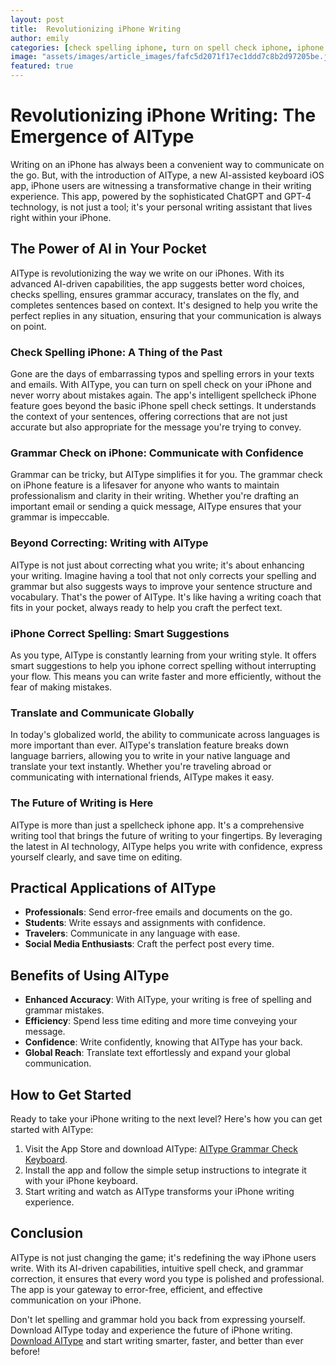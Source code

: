 ```yaml
---
layout: post
title:  Revolutionizing iPhone Writing
author: emily
categories: [check spelling iphone, turn on spell check iphone, iphone correct spelling, grammar check on iphone, iphone spell check settings, spellcheck iphone, iphone spellcheck]
image: "assets/images/article_images/fafc5d2071f17ec1ddd7c8b2d97205be.jpg"
featured: true
---
```


# Revolutionizing iPhone Writing: The Emergence of AIType

Writing on an iPhone has always been a convenient way to communicate on the go. But, with the introduction of AIType, a new AI-assisted keyboard iOS app, iPhone users are witnessing a transformative change in their writing experience. This app, powered by the sophisticated ChatGPT and GPT-4 technology, is not just a tool; it's your personal writing assistant that lives right within your iPhone.

## The Power of AI in Your Pocket

AIType is revolutionizing the way we write on our iPhones. With its advanced AI-driven capabilities, the app suggests better word choices, checks spelling, ensures grammar accuracy, translates on the fly, and completes sentences based on context. It's designed to help you write the perfect replies in any situation, ensuring that your communication is always on point.

### Check Spelling iPhone: A Thing of the Past

Gone are the days of embarrassing typos and spelling errors in your texts and emails. With AIType, you can turn on spell check on your iPhone and never worry about mistakes again. The app's intelligent spellcheck iPhone feature goes beyond the basic iPhone spell check settings. It understands the context of your sentences, offering corrections that are not just accurate but also appropriate for the message you're trying to convey.

### Grammar Check on iPhone: Communicate with Confidence

Grammar can be tricky, but AIType simplifies it for you. The grammar check on iPhone feature is a lifesaver for anyone who wants to maintain professionalism and clarity in their writing. Whether you're drafting an important email or sending a quick message, AIType ensures that your grammar is impeccable.

### Beyond Correcting: Writing with AIType

AIType is not just about correcting what you write; it's about enhancing your writing. Imagine having a tool that not only corrects your spelling and grammar but also suggests ways to improve your sentence structure and vocabulary. That's the power of AIType. It's like having a writing coach that fits in your pocket, always ready to help you craft the perfect text.

### iPhone Correct Spelling: Smart Suggestions

As you type, AIType is constantly learning from your writing style. It offers smart suggestions to help you iphone correct spelling without interrupting your flow. This means you can write faster and more efficiently, without the fear of making mistakes.

### Translate and Communicate Globally

In today's globalized world, the ability to communicate across languages is more important than ever. AIType's translation feature breaks down language barriers, allowing you to write in your native language and translate your text instantly. Whether you're traveling abroad or communicating with international friends, AIType makes it easy.

### The Future of Writing is Here

AIType is more than just a spellcheck iphone app. It's a comprehensive writing tool that brings the future of writing to your fingertips. By leveraging the latest in AI technology, AIType helps you write with confidence, express yourself clearly, and save time on editing.

## Practical Applications of AIType

- **Professionals**: Send error-free emails and documents on the go.
- **Students**: Write essays and assignments with confidence.
- **Travelers**: Communicate in any language with ease.
- **Social Media Enthusiasts**: Craft the perfect post every time.

## Benefits of Using AIType

- **Enhanced Accuracy**: With AIType, your writing is free of spelling and grammar mistakes.
- **Efficiency**: Spend less time editing and more time conveying your message.
- **Confidence**: Write confidently, knowing that AIType has your back.
- **Global Reach**: Translate text effortlessly and expand your global communication.

## How to Get Started

Ready to take your iPhone writing to the next level? Here's how you can get started with AIType:

1. Visit the App Store and download AIType: [AIType Grammar Check Keyboard](https://apps.apple.com/us/app/aitype-grammar-check-keyboard/id6469163944).
2. Install the app and follow the simple setup instructions to integrate it with your iPhone keyboard.
3. Start writing and watch as AIType transforms your iPhone writing experience.

## Conclusion

AIType is not just changing the game; it's redefining the way iPhone users write. With its AI-driven capabilities, intuitive spell check, and grammar correction, it ensures that every word you type is polished and professional. The app is your gateway to error-free, efficient, and effective communication on your iPhone.

Don't let spelling and grammar hold you back from expressing yourself. Download AIType today and experience the future of iPhone writing. [Download AIType](https://apps.apple.com/us/app/aitype-grammar-check-keyboard/id6469163944) and start writing smarter, faster, and better than ever before!